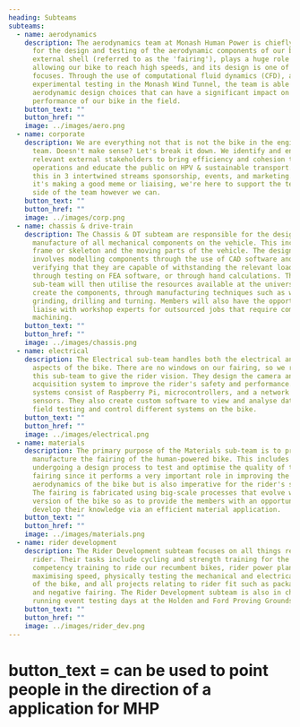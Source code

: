 ```yaml
---
heading: Subteams
subteams:
  - name: aerodynamics
    description: The aerodynamics team at Monash Human Power is chiefly responsible
      for the design and testing of the aerodynamic components of our bike. The
      external shell (referred to as the 'fairing'), plays a huge role in
      allowing our bike to reach high speeds, and its design is one of our main
      focuses. Through the use of computational fluid dynamics (CFD), as well as
      experimental testing in the Monash Wind Tunnel, the team is able to make
      aerodynamic design choices that can have a significant impact on the
      performance of our bike in the field.
    button_text: ""
    button_href: ""
    image: ../images/aero.png
  - name: corporate
    description: We are everything not that is not the bike in the engineering bike
      team. Doesn't make sense? Let's break it down. We identify and engage the
      relevant external stakeholders to bring efficiency and cohesion to MHP's
      operations and educate the public on HPV & sustainable transport. We do
      this in 3 intertwined streams sponsorship, events, and marketing. Whether
      it's making a good meme or liaising, we're here to support the technical
      side of the team however we can.
    button_text: ""
    button_href: ""
    image: ../images/corp.png
  - name: chassis & drive-train
    description: The Chassis & DT subteam are responsible for the design and
      manufacture of all mechanical components on the vehicle. This includes the
      frame or skeleton and the moving parts of the vehicle. The design process
      involves modelling components through the use of CAD software and then
      verifying that they are capable of withstanding the relevant loading
      through testing on FEA software, or through hand calculations. The
      sub-team will then utilise the resources available at the university to
      create the components, through manufacturing techniques such as welding,
      grinding, drilling and turning. Members will also have the opportunity to
      liaise with workshop experts for outsourced jobs that require complex
      machining.
    button_text: ""
    button_href: ""
    image: ../images/chassis.png
  - name: electrical
    description: The Electrical sub-team handles both the electrical and software
      aspects of the bike. There are no windows on our fairing, so we rely on
      this sub-team to give the rider vision. They design the camera and data
      acquisition system to improve the rider's safety and performance. The
      systems consist of Raspberry Pi, microcontrollers, and a network of
      sensors. They also create custom software to view and analyse data from
      field testing and control different systems on the bike.
    button_text: ""
    button_href: ""
    image: ../images/electrical.png
  - name: materials
    description: The primary purpose of the Materials sub-team is to prototype and
      manufacture the fairing of the human-powered bike. This includes
      undergoing a design process to test and optimise the quality of the
      fairing since it performs a very important role in improving the
      aerodynamics of the bike but is also imperative for the rider's safety.
      The fairing is fabricated using big-scale processes that evolve with each
      version of the bike so as to provide the members with an opportunity to
      develop their knowledge via an efficient material application.
    button_text: ""
    button_href: ""
    image: ../images/materials.png
  - name: rider development
    description: The Rider Development subteam focuses on all things relating to the
      rider. Their tasks include cycling and strength training for the riders,
      competency training to ride our recumbent bikes, rider power plans for
      maximising speed, physically testing the mechanical and electrical systems
      of the bike, and all projects relating to rider fit such as package space
      and negative fairing. The Rider Development subteam is also in charge of
      running event testing days at the Holden and Ford Proving Grounds.
    button_text: ""
    button_href: ""
    image: ../images/rider_dev.png
---
```


# button_text = can be used to point people in the direction of a application for MHP

